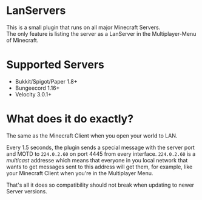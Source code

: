 # LanServers

This is a small plugin that runs on all major Minecraft Servers.  
The only feature is listing the server as a LanServer in the Multiplayer-Menu of Minecraft.  

# Supported Servers

- Bukkit/Spigot/Paper 1.8+
- Bungeecord 1.16+
- Velocity 3.0.1+

# What does it do exactly?

The same as the Minecraft Client when you open your world to LAN.  

Every 1.5 seconds, the plugin sends a special message with the server port and MOTD to `224.0.2.60` on port 4445 from every interface.
`224.0.2.60` is a _multicast_ addresse which means that everyone in you local network that wants
to get messages sent to this address will get them, for example, like your Minecraft Client when you're in the Multiplayer Menu.

That's all it does so compatibility should not break when updating to newer Server versions.
